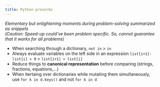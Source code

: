 ```yaml
---
title: Python proverbs
---
```


*Elementary but enlightening moments during problem-solving summarized as snippets*  
(*Caution: Speed-up could've been problem specific. So, cannot guarantee that it works for all problems*)

- When searching through a dictionary, `not in` > `in`
- Always evaluate variables on the left side in an expression `list[i+1]-list[i] > 0` > `list[i+1] > list[i]`
- Reduce things to **canonical representation** before comparing (strings, fractions, equations,...)
- When itertaing over dictionaries while mutating them simultaneously, use `for k in d.keys()` and not `for k in d`
